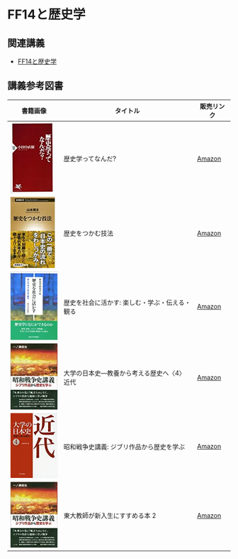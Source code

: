 # FF14と歴史学
## 関連講義
- [FF14と歴史学](../text/e01.html)

## 講義参考図書
|  書籍画像  |  タイトル  |  販売リンク  |
| ---- | ---- |  ----  |
|  ![歴史学ってなんだ?](./image/05/01.jpg)  |  歴史学ってなんだ?  |  [Amazon](https://amzn.to/3q4xlLj)  |
|  ![歴史をつかむ技法](./image/05/02.jpg)  |  歴史をつかむ技法  |  [Amazon](https://amzn.to/37bFEwf)  |
|  ![歴史を社会に活かす: 楽しむ・学ぶ・伝える・観る](./image/05/03.jpg)  |  歴史を社会に活かす: 楽しむ・学ぶ・伝える・観る  |  [Amazon](https://amzn.to/39nSD0D)  |
|  ![大学の日本史―教養から考える歴史へ〈4〉近代](./image/05/04.jpg)  |  大学の日本史―教養から考える歴史へ〈4〉近代  |  [Amazon](https://amzn.to/3mcrXUh)  |
|  ![昭和戦争史講義: ジブリ作品から歴史を学ぶ](./image/05/05.jpg)  |  昭和戦争史講義: ジブリ作品から歴史を学ぶ  |  [Amazon](https://amzn.to/3o3uK2m)  |
|  ![東大教師が新入生にすすめる本 2](./image/05/06.jpg)  |  東大教師が新入生にすすめる本 2  |  [Amazon](https://amzn.to/2JbtCe5)  |